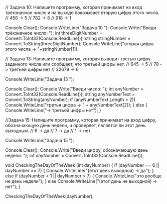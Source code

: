 // Задача 10: Напишите программу, которая принимает на вход трёхзначное число и на выходе показывает вторую цифру этого числа.
// 456 -> 5
// 782 -> 8
// 918 -> 1

Console.Clear();
Console.WriteLine("Задача 10 ");
Console.Write("Введи трёхзначное число: ");
int threeDigitNumber = Convert.ToInt32(Console.ReadLine());
string stringNumber = Convert.ToString(threeDigitNumber);
Console.WriteLine("вторая цифра этого числа -> "+stringNumber[1]);

// Задача 13: Напишите программу, которая выводит третью цифру заданного числа или сообщает, что третьей цифры нет.
// 645 -> 5
// 78 -> третьей цифры нет
// 32679 -> 6

Console.WriteLine("Задача 13 ");

Console.Clear();
Console.Write("Введи число: ");
int anyNumber = Convert.ToInt32(Console.ReadLine());
string anyNumberText = Convert.ToString(anyNumber);
if (anyNumberText.Length > 2){
  Console.WriteLine("третья цифра -> " + anyNumberText[2]);
}
else {
  Console.WriteLine("-> третьей цифры нет");
}



//Задача 15: Напишите программу, которая принимает на вход цифру, обозначающую день недели, и проверяет, является ли этот день выходным.
// 6 -> да
// 7 -> да
// 1 -> нет

Console.WriteLine("Задача 15 ");

Console.Clear();
Console.Write("Введи цифру, обозначающую день недели: ");
int dayNumber = Convert.ToInt32(Console.ReadLine());

void CheckingTheDayOfTheWeek (int dayNumber) {
  if (dayNumber == 6 || dayNumber == 7) {
  Console.WriteLine("(этот день выходной) -> да");
  }
  else if (dayNumber < 1 || dayNumber > 7) {
    Console.WriteLine("это вообще не день недели");
  }
  else Console.WriteLine("(этот день не выходной) -> нет");
}

CheckingTheDayOfTheWeek(dayNumber);





